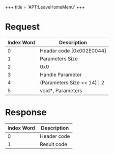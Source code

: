+++
title = 'APT:LeaveHomeMenu'
+++

# Request

| Index Word | Description                    |
|------------|--------------------------------|
| 0          | Header code \[0x002E0044\]     |
| 1          | Parameters Size                |
| 2          | 0x0                            |
| 3          | Handle Parameter               |
| 4          | (Parameters Size \<\< 14) \| 2 |
| 5          | void\*, Parameters             |

# Response

| Index Word | Description |
|------------|-------------|
| 0          | Header code |
| 1          | Result code |
